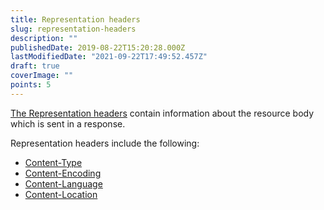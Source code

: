 ```yaml
---
title: Representation headers
slug: representation-headers
description: ""
publishedDate: 2019-08-22T15:20:28.000Z
lastModifiedDate: "2021-09-22T17:49:52.457Z"
draft: true
coverImage: ""
points: 5
---
```


[The Representation headers](https://developer.mozilla.org/en-US/docs/Glossary/Representation_header) contain information about the resource body which is sent in a response.

Representation headers include the following:

- [Content-Type](https://developer.mozilla.org/en-US/docs/Web/HTTP/Headers/Content-Type)
- [Content-Encoding](https://developer.mozilla.org/en-US/docs/Web/HTTP/Headers/Content-Encoding)
- [Content-Language](https://developer.mozilla.org/en-US/docs/Web/HTTP/Headers/Content-Language)
- [Content-Location](https://developer.mozilla.org/en-US/docs/Web/HTTP/Headers/Content-Location)
